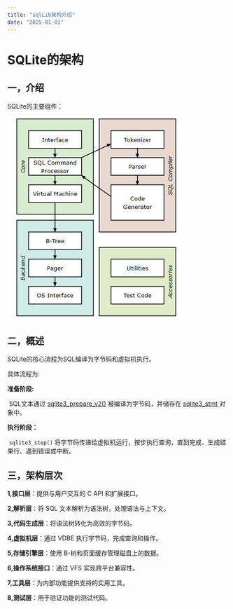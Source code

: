 ```yaml
---
title: "sqlLib架构介绍"
date: "2025-01-01"
---
```

# SQLite的架构
## 一，介绍

SQLite的主要组件：

![image-20250109151718328](image-20250109151718328.png)

## 二，概述

SQLite的核心流程为SQL编译为字节码和虚拟机执行。

具体流程为:

**准备阶段:**

​	SQL文本通过 [sqlite3_prepare_v2()](https://www.sqlite.org/c3ref/prepare.html) 被编译为字节码，并储存在 [sqlite3_stmt](https://www.sqlite.org/c3ref/stmt.html) 对象中。

**执行阶段：**

​	`sqlite3_step()` 将字节码传递给虚拟机运行，按步执行查询，直到完成、生成结果行、遇到错误或中断。



## 三，架构层次

**1,接口层**：提供与用户交互的 C API 和扩展接口。

**2,解析层**：将 SQL 文本解析为语法树，处理语法与上下文。

**3,代码生成层**：将语法树转化为高效的字节码。

**4,虚拟机层**：通过 VDBE 执行字节码，完成查询和操作。

**5,存储引擎层**：使用 B-树和页面缓存管理磁盘上的数据。

**6,操作系统接口**：通过 VFS 实现跨平台兼容性。

**7,工具层**：为内部功能提供支持的实用工具。

**8,测试层**：用于验证功能的测试代码。

​	